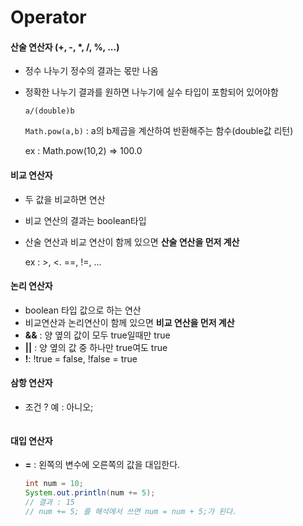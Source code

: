 # Operator

#### 산술 연산자 (+, -, *, /, %, ...)

- 정수 나누기 정수의 결과는 몫만 나옴

- 정확한 나누기 결과를 원하면 나누기에 실수 타입이 포함되어 있어야함

  `a/(double)b`

  `Math.pow(a,b)` : a의 b제곱을 계산하여 반환해주는 함수(double값 리턴)

  	ex : Math.pow(10,2)  => 100.0

#### 비교 연산자

- 두 값을 비교하면 연산

- 비교 연산의 결과는 boolean타입

- 산술 연산과 비교 연산이 함께 있으면 **산술 연산을 먼저 계산**

  ex : >, <. ==, !=, ...

#### 논리 연산자

- boolean 타입 값으로 하는 연산
- 비교연산과 논리연산이 함께 있으면 **비교 연산을 먼저 계산**
- **&&** :  양 옆의 값이 모두 true일때만 true
- **||** : 양 옆의 값 중 하나만 true여도 true
- **!**:  !true = false, !false = true

#### 삼항 연산자

- 조건 ? 예 : 아니오;

  ```java
  
  ```

#### 대입 연산자

- **=** : 왼쪽의 변수에 오른쪽의 값을 대입한다.

  ```java
  int num = 10;
  System.out.println(num += 5);
  // 결과 : 15
  // num += 5; 를 해석에서 쓰면 num = num + 5;가 된다.
  ```
